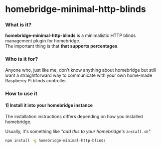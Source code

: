 # homebridge-minimal-http-blinds

### What is it?

**homebridge-minimal-http-blinds** is a minimalistic HTTP blinds management plugin for homebridge.  
The important thing is that **that supports percentages**.

### Who is it for?

Anyone who, just like me, don't know anything about homebridge
but still want a straightforward way to communicate with your own home-made Raspberry Pi blinds controller. 

### How to use it

#### 1] Install it into your homebridge instance

The installation instructions differs depending on how you installed homebridge.

Usually, it's something like _"add this to your homebridge's `install.sh`"_
```bash
npm install -g homebridge-minimal-http-blinds
```
